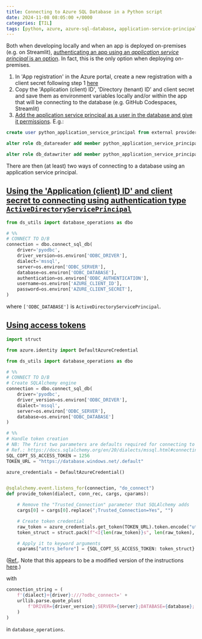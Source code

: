 ```yaml
---
title: Connecting to Azure SQL Database in a Python script
date: 2024-11-08 08:05:00 +/0000
categories: [TIL]
tags: [python, azure, azure-sql-database, application-service-principal]
---
```


Both when developing locally and when an app is deployed on-premises (e.g. on Streamlit), [authenticating an app using an _application service principal_ is an option](https://learn.microsoft.com/en-us/azure/developer/python/sdk/authentication/overview#recommended-app-authentication-approach). In fact, this is the only option when deploying on-premises.

1. In 'App registration' in the Azure portal, create a new registration with a client secret following step 1 [here](https://learn.microsoft.com/en-us/azure/developer/python/sdk/authentication/local-development-service-principal?tabs=azure-portal)
1. Copy the 'Application (client) ID', 'Directory (tenant) ID' and client secret and save them as environment variables locally and/or within the app that will be connecting to the database (e.g. GitHub Codespaces, Streamlit)
1. [Add the application service principal as a user in the database and give it permissions](https://learn.microsoft.com/en-us/answers/questions/1665352/how-to-create-service-principal-link-to-the-azure). E.g.:

```sql
create user python_application_service_principal from external provider

alter role db_datareader add member python_application_service_principal;

alter role db_datawriter add member python_application_service_principal;
```
There are then (at least) two ways of connecting to a database using an application service principal.

## [Using the 'Application (client) ID' and client secret to connecting using authentication type `ActiveDirectoryServicePrincipal`](https://learn.microsoft.com/en-us/sql/connect/odbc/using-azure-active-directory?view=sql-server-ver16#new-andor-modified-dsn-and-connection-string-keywords)

```py
from ds_utils import database_operations as dbo

# %%
# CONNECT TO D/B
connection = dbo.connect_sql_db(
    driver='pyodbc',
    driver_version=os.environ['ODBC_DRIVER'],
    dialect='mssql',
    server=os.environ['ODBC_SERVER'],
    database=os.environ['ODBC_DATABASE'],
    authentication=os.environ['ODBC_AUTHENTICATION'],
    username=os.environ['AZURE_CLIENT_ID'],
    password=os.environ['AZURE_CLIENT_SECRET'],
)
```

where `['ODBC_DATABASE']` is `ActiveDirectoryServicePrincipal`.

## [Using access tokens](https://learn.microsoft.com/en-us/sql/connect/odbc/using-azure-active-directory?view=sql-server-ver16#new-andor-modified-connection-attributes)

```py
import struct

from azure.identity import DefaultAzureCredential

from ds_utils import database_operations as dbo

# %%
# CONNECT TO D/B
# Create SQLAlchemy engine
connection = dbo.connect_sql_db(
    driver='pyodbc',
    driver_version=os.environ['ODBC_DRIVER'],
    dialect='mssql',
    server=os.environ['ODBC_SERVER'],
    database=os.environ['ODBC_DATABASE']
)

# %%
# Handle token creation
# NB: The first two parameters are defaults required for connecting to Azure SQL Database
# Ref.: https://docs.sqlalchemy.org/en/20/dialects/mssql.html#connecting-to-databases-with-access-tokens        # noqa
SQL_COPT_SS_ACCESS_TOKEN = 1256
TOKEN_URL = "https://database.windows.net/.default"

azure_credentials = DefaultAzureCredential()


@sqlalchemy.event.listens_for(connection, "do_connect")
def provide_token(dialect, conn_rec, cargs, cparams):

    # Remove the "Trusted_Connection" parameter that SQLAlchemy adds
    cargs[0] = cargs[0].replace(";Trusted_Connection=Yes", "")

    # Create token credential
    raw_token = azure_credentials.get_token(TOKEN_URL).token.encode("utf-16-le")
    token_struct = struct.pack(f"<I{len(raw_token)}s", len(raw_token), raw_token)

    # Apply it to keyword arguments
    cparams["attrs_before"] = {SQL_COPT_SS_ACCESS_TOKEN: token_struct}

```

([Ref.](https://docs.sqlalchemy.org/en/20/dialects/mssql.html#connecting-to-databases-with-access-tokens). Note that this appears to be a modified version of the instructions [here](https://learn.microsoft.com/en-us/azure/azure-sql/database/azure-sql-python-quickstart?view=azuresql&tabs=windows%2Csql-inter#add-code-to-connect-to-azure-sql-database).)

with

```py
connection_string = (
    f'{dialect}+{driver}:///?odbc_connect=' +
    urllib.parse.quote_plus(
        f'DRIVER={driver_version};SERVER={server};DATABASE={database};'
    )
)
```

in `database_operations`.